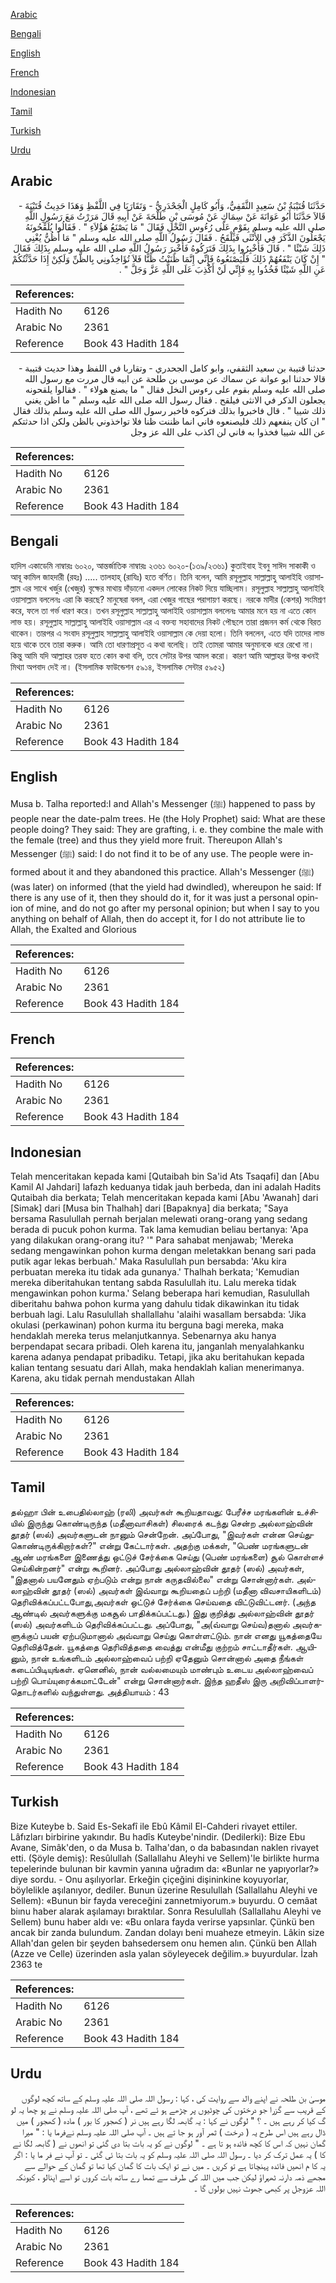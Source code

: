 [Arabic](#arabic)

[Bengali](#bengali)

[English](#english)

[French](#french)

[Indonesian](#indonesian)

[Tamil](#tamil)

[Turkish](#turkish)

[Urdu](#urdu)

## Arabic


<div dir="rtl" lang="ar" style={{fontSize:'larger',backgroundColor:'#f8f9fa',padding:20}}>
حَدَّثَنَا قُتَيْبَةُ بْنُ سَعِيدٍ الثَّقَفِيُّ، وَأَبُو كَامِلٍ الْجَحْدَرِيُّ - وَتَقَارَبَا فِي اللَّفْظِ وَهَذَا حَدِيثُ قُتَيْبَةَ - قَالاَ حَدَّثَنَا أَبُو عَوَانَةَ عَنْ سِمَاكٍ عَنْ مُوسَى بْنِ طَلْحَةَ عَنْ أَبِيهِ قَالَ مَرَرْتُ مَعَ رَسُولِ اللَّهِ صلى الله عليه وسلم بِقَوْمٍ عَلَى رُءُوسِ النَّخْلِ فَقَالَ ‏"‏ مَا يَصْنَعُ هَؤُلاَءِ ‏"‏ ‏.‏ فَقَالُوا يُلَقِّحُونَهُ يَجْعَلُونَ الذَّكَرَ فِي الأُنْثَى فَيَلْقَحُ ‏.‏ فَقَالَ رَسُولُ اللَّهِ صلى الله عليه وسلم ‏"‏ مَا أَظُنُّ يُغْنِي ذَلِكَ شَيْئًا ‏"‏ ‏.‏ قَالَ فَأُخْبِرُوا بِذَلِكَ فَتَرَكُوهُ فَأُخْبِرَ رَسُولُ اللَّهِ صلى الله عليه وسلم بِذَلِكَ فَقَالَ ‏"‏ إِنْ كَانَ يَنْفَعُهُمْ ذَلِكَ فَلْيَصْنَعُوهُ فَإِنِّي إِنَّمَا ظَنَنْتُ ظَنًّا فَلاَ تُؤَاخِذُونِي بِالظَّنِّ وَلَكِنْ إِذَا حَدَّثْتُكُمْ عَنِ اللَّهِ شَيْئًا فَخُذُوا بِهِ فَإِنِّي لَنْ أَكْذِبَ عَلَى اللَّهِ عَزَّ وَجَلَّ ‏"‏ ‏.‏
</div>
<div style={{backgroundColor:'#f8f9fa',padding:20, marginBottom: 10}}><table> <thead> <tr> <th>References:</th> <th></th> </tr> </thead> <tbody><tr><td>Hadith No</td><td>6126</td></tr><tr><td>Arabic No</td><td>2361</td></tr><tr><td>Reference</td><td>Book 43 Hadith 184</td></tr></tbody></table></div>


<div dir="rtl" lang="ar" style={{fontSize:'larger',backgroundColor:'#f8f9fa',padding:20}}>
حدثنا قتيبة بن سعيد الثقفي، وابو كامل الجحدري - وتقاربا في اللفظ وهذا حديث قتيبة - قالا حدثنا ابو عوانة عن سماك عن موسى بن طلحة عن ابيه قال مررت مع رسول الله صلى الله عليه وسلم بقوم على رءوس النخل فقال " ما يصنع هولاء " . فقالوا يلقحونه يجعلون الذكر في الانثى فيلقح . فقال رسول الله صلى الله عليه وسلم " ما اظن يغني ذلك شييا " . قال فاخبروا بذلك فتركوه فاخبر رسول الله صلى الله عليه وسلم بذلك فقال " ان كان ينفعهم ذلك فليصنعوه فاني انما ظننت ظنا فلا تواخذوني بالظن ولكن اذا حدثتكم عن الله شييا فخذوا به فاني لن اكذب على الله عز وجل
</div>
<div style={{backgroundColor:'#f8f9fa',padding:20, marginBottom: 10}}><table> <thead> <tr> <th>References:</th> <th></th> </tr> </thead> <tbody><tr><td>Hadith No</td><td>6126</td></tr><tr><td>Arabic No</td><td>2361</td></tr><tr><td>Reference</td><td>Book 43 Hadith 184</td></tr></tbody></table></div>

## Bengali


<div dir="ltr" lang="bn" style={{fontSize:'larger',backgroundColor:'#f8f9fa',padding:20}}>
হাদিস একাডেমি নাম্বারঃ ৬০২০, আন্তর্জাতিক নাম্বারঃ ২৩৬১ ৬০২০-(১৩৯/২৩৬১) কুতাইবাহ ইবনু সাঈদ সাকাকী ও আবূ কামিল জাহদারী (রহঃ) ..... তালহাহ্ (রাযিঃ) হতে বর্ণিত। তিনি বলেন, আমি রসূলুল্লাহ সাল্লাল্লাহু আলাইহি ওয়াসাল্লাম এর সাথে খর্জুর (খেজুর) বৃক্ষের মাথায় দাঁড়ানো একদল লোকের নিকট দিয়ে যাচ্ছিলাম। রসূলুল্লাহ সাল্লাল্লাহু আলাইহি ওয়াসাল্লাম বললেনঃ এরা কি করছে? মানুষেরা বলল, এরা খেজুর গাছের পরাগায়ণ করছে। নরকে মাদীর (কেশর) সংমিশ্রণ করে, ফলে তা গর্ভ ধারণ করে। তখন রসূলুল্লাহ সাল্লাল্লাহু আলাইহি ওয়াসাল্লাম বললেনঃ আমার মনে হয় না এতে কোন লাভ হয়। রসূলুল্লাহ সাল্লাল্লাহু আলাইহি ওয়াসাল্লাম এর এ বক্তব্য সহাবাদের নিকট পৌছলে তারা প্রজনন কর্ম থেকে বিরত থাকেন। তারপর এ সংবাদ রসূলুল্লাহ সাল্লাল্লাহু আলাইহি ওয়াসাল্লাম কে দেয়া হলো। তিনি বললেন, এতে যদি তাদের লাভ হয়ে থাকে তবে তারা করুক। আমি তো ধারণাপ্রসূত এ কথা বলেছি। তাই তোমরা আমার অনুমানকে ধরে রেখো না। কিন্তু আমি যদি আল্লাহর তরফ হতে কোন কথা বলি, তবে সেটার উপর আমল করো। কারণ আমি আল্লাহর উপর কখনই মিথ্যা অপবাদ দেই না। (ইসলামিক ফাউন্ডেশন ৫৯১৪, ইসলামিক সেন্টার ৫৯৫২)
</div>
<div style={{backgroundColor:'#f8f9fa',padding:20, marginBottom: 10}}><table> <thead> <tr> <th>References:</th> <th></th> </tr> </thead> <tbody><tr><td>Hadith No</td><td>6126</td></tr><tr><td>Arabic No</td><td>2361</td></tr><tr><td>Reference</td><td>Book 43 Hadith 184</td></tr></tbody></table></div>

## English


<div dir="ltr" lang="en" style={{fontSize:'larger',backgroundColor:'#f8f9fa',padding:20}}>
Musa b. Talha reported:I and Allah's Messenger (ﷺ) happened to pass by people near the date-palm trees. He (the Holy Prophet) said: What are these people doing? They said: They are grafting, i. e. they combine the male with the female (tree) and thus they yield more fruit. Thereupon Allah's Messenger (ﷺ) said: I do not find it to be of any use. The people were informed about it and they abandoned this practice. Allah's Messenger (ﷺ) (was later) on informed (that the yield had dwindled), whereupon he said: If there is any use of it, then they should do it, for it was just a personal opinion of mine, and do not go after my personal opinion; but when I say to you anything on behalf of Allah, then do accept it, for I do not attribute lie to Allah, the Exalted and Glorious
</div>
<div style={{backgroundColor:'#f8f9fa',padding:20, marginBottom: 10}}><table> <thead> <tr> <th>References:</th> <th></th> </tr> </thead> <tbody><tr><td>Hadith No</td><td>6126</td></tr><tr><td>Arabic No</td><td>2361</td></tr><tr><td>Reference</td><td>Book 43 Hadith 184</td></tr></tbody></table></div>

## French


<div dir="ltr" lang="fr" style={{fontSize:'larger',backgroundColor:'#f8f9fa',padding:20}}>

</div>
<div style={{backgroundColor:'#f8f9fa',padding:20, marginBottom: 10}}><table> <thead> <tr> <th>References:</th> <th></th> </tr> </thead> <tbody><tr><td>Hadith No</td><td>6126</td></tr><tr><td>Arabic No</td><td>2361</td></tr><tr><td>Reference</td><td>Book 43 Hadith 184</td></tr></tbody></table></div>

## Indonesian


<div dir="ltr" lang="id" style={{fontSize:'larger',backgroundColor:'#f8f9fa',padding:20}}>
Telah menceritakan kepada kami [Qutaibah bin Sa'id Ats Tsaqafi] dan [Abu Kamil Al Jahdari] lafazh keduanya tidak jauh berbeda, dan ini adalah Hadits Qutaibah dia berkata; Telah menceritakan kepada kami [Abu 'Awanah] dari [Simak] dari [Musa bin Thalhah] dari [Bapaknya] dia berkata; "Saya bersama Rasulullah pernah berjalan melewati orang-orang yang sedang berada di pucuk pohon kurma. Tak lama kemudian beliau bertanya: 'Apa yang dilakukan orang-orang itu? '" Para sahabat menjawab; 'Mereka sedang mengawinkan pohon kurma dengan meletakkan benang sari pada putik agar lekas berbuah.' Maka Rasulullah pun bersabda: 'Aku kira perbuatan mereka itu tidak ada gunanya.' Thalhah berkata; 'Kemudian mereka diberitahukan tentang sabda Rasulullah itu. Lalu mereka tidak mengawinkan pohon kurma.' Selang beberapa hari kemudian, Rasulullah diberitahu bahwa pohon kurma yang dahulu tidak dikawinkan itu tidak berbuah lagi. Lalu Rasulullah shallallahu 'alaihi wasallam bersabda: 'Jika okulasi (perkawinan) pohon kurma itu berguna bagi mereka, maka hendaklah mereka terus melanjutkannya. Sebenarnya aku hanya berpendapat secara pribadi. Oleh karena itu, janganlah menyalahkanku karena adanya pendapat pribadiku. Tetapi, jika aku beritahukan kepada kalian tentang sesuatu dari Allah, maka hendaklah kalian menerimanya. Karena, aku tidak pernah mendustakan Allah
</div>
<div style={{backgroundColor:'#f8f9fa',padding:20, marginBottom: 10}}><table> <thead> <tr> <th>References:</th> <th></th> </tr> </thead> <tbody><tr><td>Hadith No</td><td>6126</td></tr><tr><td>Arabic No</td><td>2361</td></tr><tr><td>Reference</td><td>Book 43 Hadith 184</td></tr></tbody></table></div>

## Tamil


<div dir="ltr" lang="ta" style={{fontSize:'larger',backgroundColor:'#f8f9fa',padding:20}}>
தல்ஹா பின் உபைதில்லாஹ் (ரலி) அவர்கள் கூறியதாவது: பேரீச்ச மரங்களின் உச்சியில் இருந்து கொண்டிருந்த (மதீனாவாசிகள்) சிலரைக் கடந்து சென்ற அல்லாஹ்வின் தூதர் (ஸல்) அவர்களுடன் நானும் சென்றேன். அப்போது, "இவர்கள் என்ன செய்துகொண்டிருக்கிறார்கள்?" என்று கேட்டார்கள். அதற்கு மக்கள், "பெண் மரங்களுடன் ஆண் மரங்களை இணைத்து ஒட்டுச் சேர்க்கை செய்து (பெண் மரங்களை) சூல் கொள்ளச் செய்கின்றனர்" என்று கூறினர். அப்போது அல்லாஹ்வின் தூதர் (ஸல்) அவர்கள், "இதனால் பயனேதும் ஏற்படும் என்று நான் கருதவில்லை" என்று சொன்னார்கள். அல்லாஹ்வின் தூதர் (ஸல்) அவர்கள் இவ்வாறு கூறியதைப் பற்றி (மதீனா விவசாயிகளிடம்) தெரிவிக்கப்பட்டபோது,அவர்கள் ஒட்டுச் சேர்க்கை செய்வதை விட்டுவிட்டனர். (அந்த ஆண்டில் அவர்களுக்கு மகசூல் பாதிக்கப்பட்டது.) இது குறித்து அல்லாஹ்வின் தூதர் (ஸல்) அவர்களிடம் தெரிவிக்கப்பட்டது. அப்போது, "அ(வ்வாறு செய்வ)தனால் அவர்களுக்குப் பயன் ஏற்படுமானால் அவ்வாறு செய்து கொள்ளட்டும். நான் எனது யூகத்தையே தெரிவித்தேன். யூகத்தை தெரிவித்ததை வைத்து என்மீது குற்றம் சாட்டாதீர்கள். ஆயினும், நான் உங்களிடம் அல்லாஹ்வைப் பற்றி ஏதேனும் சொன்னால் அதை நீங்கள் கடைப்பிடியுங்கள். ஏனெனில், நான் வல்லமையும் மாண்பும் உடைய அல்லாஹ்வைப் பற்றி பொய்யுரைக்கமாட்டேன்" என்று சொன்னார்கள். இந்த ஹதீஸ் இரு அறிவிப்பாளர்தொடர்களில் வந்துள்ளது. அத்தியாயம் : 43
</div>
<div style={{backgroundColor:'#f8f9fa',padding:20, marginBottom: 10}}><table> <thead> <tr> <th>References:</th> <th></th> </tr> </thead> <tbody><tr><td>Hadith No</td><td>6126</td></tr><tr><td>Arabic No</td><td>2361</td></tr><tr><td>Reference</td><td>Book 43 Hadith 184</td></tr></tbody></table></div>

## Turkish


<div dir="ltr" lang="tr" style={{fontSize:'larger',backgroundColor:'#f8f9fa',padding:20}}>
Bize Kuteybe b. Said Es-Sekafî ile Ebû Kâmil El-Cahderi rivayet ettiler. Lâfızları birbirine yakındır. Bu hadîs Kuteybe'nindir. (Dedilerki): Bize Ebu Avane, Simâk'den, o da Musa b. Talha'dan, o da babasından naklen rivayet etti. (Şöyle demiş): Resûlullah (Sallallahu Aleyhi ve Sellem)'le birlikte hurma tepelerinde bulunan bir kavmin yanına uğradım da: «Bunlar ne yapıyorlar?» diye sordu. - Onu aşılıyorlar. Erkeğin çiçeğini dişininkine koyuyorlar, böylelikle aşılanıyor, dediler. Bunun üzerine Resulullah (Sallallahu Aleyhi ve Sellem): «Bunun bir fayda vereceğini zannetmiyorum.» buyurdu. O cemâat biınu haber alarak aşılamayı bıraktılar. Sonra Resulullah (Sallallahu Aleyhi ve Sellem) bunu haber aldı ve: «Bu onlara fayda verirse yapsınlar. Çünkü ben ancak bir zanda bulundum. Zandan dolayı beni muaheze etmeyin. Lâkin size Allah'dan gelen bir şeyden bahsedersem onu hemen alın. Çünkü ben Allah (Azze ve Celle) üzerinden asla yalan söyleyecek değilim.» buyurdular. İzah 2363 te
</div>
<div style={{backgroundColor:'#f8f9fa',padding:20, marginBottom: 10}}><table> <thead> <tr> <th>References:</th> <th></th> </tr> </thead> <tbody><tr><td>Hadith No</td><td>6126</td></tr><tr><td>Arabic No</td><td>2361</td></tr><tr><td>Reference</td><td>Book 43 Hadith 184</td></tr></tbody></table></div>

## Urdu


<div dir="rtl" lang="ur" style={{fontSize:'larger',backgroundColor:'#f8f9fa',padding:20}}>
موسیٰ بن طلحہ نے اپنے والد سے روایت کی ، کہا : رسول اللہ صلی اللہ علیہ وسلم کے ساتھ کچھ لوگوں کے قریب سے گزرا جو درختوں کی چوٹیوں پر چڑھے ہو ئے تھے ، آپ صلی اللہ علیہ وسلم نے پو چھا یہ لو گ کیا کر رہے ہیں ۔ ؟ " لوگوں نے کہا : یہ گابھہ لگا رہے ہیں نر ( کھجور کا بور ) مادہ ( کھجور ) میں ڈال رہے ہیں اس طرح یہ ( درخت ) ثمر آور ہو جا تے ہیں ۔ آپ صلی اللہ علیہ وسلم نےفرما یا : " میرا گمان نہیں کہ اس کا کچھ فائدہ ہو تا ہے ۔ " لوگوں نے کو یہ بات بتا دی گئی تو انھوں نے ( گابھہ لگا نے کا ) یہ عمل ترک کر دیا ۔ رسول اللہ صلی اللہ علیہ وسلم کو یہ بات بتا ئی گئی ۔ تو آپ نے فر ما یا : اگر یہ کا م انھیں فائدہ پہنچاتا ہے تو کریں ۔ میں نے تو ایک بات کا گمان کیا تھا تو گمان کے حوالے سے مجھے ذمہ دارنہ ٹھہراؤ لیکن جب میں اللہ کی طرف سے تمھا رے ساتھ بات کروں تو اسے اپنالو ، کیونکہ اللہ عزوجل پر کبھی جھوٹ نہیں بولوں گا ۔
</div>
<div style={{backgroundColor:'#f8f9fa',padding:20, marginBottom: 10}}><table> <thead> <tr> <th>References:</th> <th></th> </tr> </thead> <tbody><tr><td>Hadith No</td><td>6126</td></tr><tr><td>Arabic No</td><td>2361</td></tr><tr><td>Reference</td><td>Book 43 Hadith 184</td></tr></tbody></table></div>